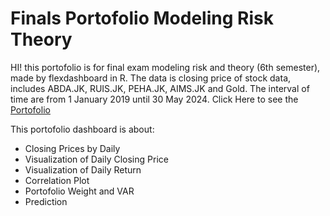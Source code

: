 # Finals Portofolio Modeling Risk Theory
HI! this portofolio is for final exam modeling risk and theory (6th semester), made by flexdashboard in R. The data  is closing price of stock data, includes ABDA.JK, RUIS.JK, PEHA.JK, AIMS.JK and Gold.
The interval of time are from 1 January 2019 until 30 May 2024. 
Click Here to see the [Portofolio](https://aliciaarifin.github.io/Portofolio-Modeling_Risk_Theory/#data)

This portofolio dashboard is about:
+ Closing Prices by Daily
+ Visualization of Daily Closing Price
+ Visualization of Daily Return
+ Correlation Plot
+ Portofolio Weight and VAR
+ Prediction
